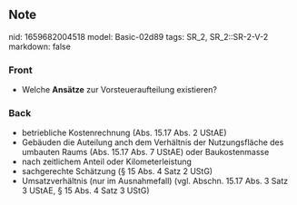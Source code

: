 ## Note
nid: 1659682004518
model: Basic-02d89
tags: SR_2, SR_2::SR-2-V-2
markdown: false

### Front
<ul>
  <li>Welche <b>Ansätze</b> zur Vorsteueraufteilung existieren?
</ul>

### Back
<ul><li>betriebliche Kostenrechnung (Abs. 15.17 Abs. 2 UStAE)</li><li>Gebäuden die Auteilung anch dem Verhältnis der Nutzungsfläche des umbauten Raums (Abs. 15.17 Abs. 7 UStAE) oder Baukostenmasse</li><li>nach zeitlichem Anteil oder Kilometerleistung</li><li>sachgerechte Schätzung (§ 15 Abs. 4 Satz 2 UStG)</li><li>Umsatzverhältnis (nur im Ausnahmefall) (vgl. Abschn. 15.17 Abs. 3 Satz 3 UStAE, § 15 Abs. 4 Satz 3 UStG)</li></ul>
